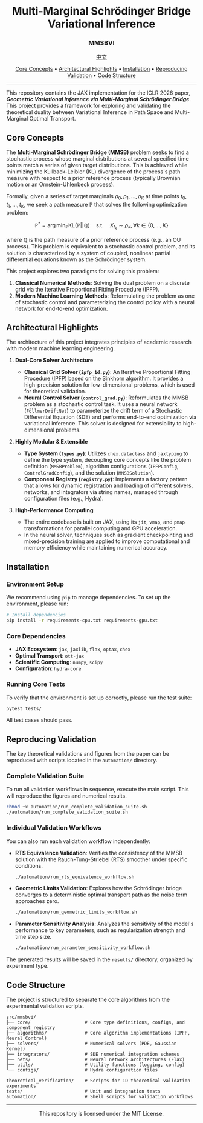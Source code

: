 <div align="center">
<h1>Multi-Marginal Schrödinger Bridge Variational Inference</h1>
<h3>MMSBVI</h3>
</div>

<p align="center">
  <a href="README_CN.md">中文</a> 


<p align="center">
  <a href="#core-concepts">Core Concepts</a> •
  <a href="#architectural-highlights">Architectural Highlights</a> •
  <a href="#installation">Installation</a> •
  <a href="#reproducing-validation">Reproducing Validation</a> •
  <a href="#code-structure">Code Structure</a>
</p>

---

This repository contains the JAX implementation for the ICLR 2026 paper, ***Geometric Variational Inference via Multi-Marginal Schrödinger Bridge***. This project provides a framework for exploring and validating the theoretical duality between Variational Inference in Path Space and Multi-Marginal Optimal Transport.

## Core Concepts

The **Multi-Marginal Schrödinger Bridge (MMSB)** problem seeks to find a stochastic process whose marginal distributions at several specified time points match a series of given target distributions. This is achieved while minimizing the Kullback-Leibler (KL) divergence of the process's path measure with respect to a prior reference process (typically Brownian motion or an Ornstein-Uhlenbeck process).

Formally, given a series of target marginals $\rho_0, \rho_1, \dots, \rho_K$ at time points $t_0, t_1, \dots, t_K$, we seek a path measure $\mathbb{P}$ that solves the following optimization problem:

$$
\mathbb{P}^* = \arg\min_{\mathbb{P}} \text{KL}(\mathbb{P} || \mathbb{Q}) \quad \text{s.t.} \quad X_{t_k} \sim \rho_k, \forall k \in \{0, \dots, K\}
$$

where $\mathbb{Q}$ is the path measure of a prior reference process (e.g., an OU process). This problem is equivalent to a stochastic control problem, and its solution is characterized by a system of coupled, nonlinear partial differential equations known as the Schrödinger system.

This project explores two paradigms for solving this problem:
1.  **Classical Numerical Methods**: Solving the dual problem on a discrete grid via the Iterative Proportional Fitting Procedure (IPFP).
2.  **Modern Machine Learning Methods**: Reformulating the problem as one of stochastic control and parameterizing the control policy with a neural network for end-to-end optimization.

## Architectural Highlights

The architecture of this project integrates principles of academic research with modern machine learning engineering.

1.  **Dual-Core Solver Architecture**
    *   **Classical Grid Solver (`ipfp_1d.py`)**: An Iterative Proportional Fitting Procedure (IPFP) based on the Sinkhorn algorithm. It provides a high-precision solution for low-dimensional problems, which is used for theoretical validation.
    *   **Neural Control Solver (`control_grad.py`)**: Reformulates the MMSB problem as a stochastic control task. It uses a neural network (`FöllmerDriftNet`) to parameterize the drift term of a Stochastic Differential Equation (SDE) and performs end-to-end optimization via variational inference. This solver is designed for extensibility to high-dimensional problems.

2.  **Highly Modular & Extensible**
    *   **Type System (`types.py`)**: Utilizes `chex.dataclass` and `jaxtyping` to define the type system, decoupling core concepts like the problem definition (`MMSBProblem`), algorithm configurations (`IPFPConfig`, `ControlGradConfig`), and the solution (`MMSBSolution`).
    *   **Component Registry (`registry.py`)**: Implements a factory pattern that allows for dynamic registration and loading of different solvers, networks, and integrators via string names, managed through configuration files (e.g., Hydra).

3.  **High-Performance Computing**
    *   The entire codebase is built on JAX, using its `jit`, `vmap`, and `pmap` transformations for parallel computing and GPU acceleration.
    *   In the neural solver, techniques such as gradient checkpointing and mixed-precision training are applied to improve computational and memory efficiency while maintaining numerical accuracy.

## Installation

### Environment Setup
We recommend using `pip` to manage dependencies. To set up the environment, please run:
```bash
# Install dependencies
pip install -r requirements-cpu.txt requirements-gpu.txt
```

### Core Dependencies
*   **JAX Ecosystem**: `jax`, `jaxlib`, `flax`, `optax`, `chex`
*   **Optimal Transport**: `ott-jax`
*   **Scientific Computing**: `numpy`, `scipy`
*   **Configuration**: `hydra-core`

### Running Core Tests
To verify that the environment is set up correctly, please run the test suite:
```bash
pytest tests/
```
All test cases should pass.

## Reproducing Validation

The key theoretical validations and figures from the paper can be reproduced with scripts located in the `automation/` directory.

### Complete Validation Suite
To run all validation workflows in sequence, execute the main script. This will reproduce the figures and numerical results.
```bash
chmod +x automation/run_complete_validation_suite.sh
./automation/run_complete_validation_suite.sh
```

### Individual Validation Workflows
You can also run each validation workflow independently:
*   **RTS Equivalence Validation**: Verifies the consistency of the MMSB solution with the Rauch-Tung-Striebel (RTS) smoother under specific conditions.
    ```bash
    ./automation/run_rts_equivalence_workflow.sh
    ```
*   **Geometric Limits Validation**: Explores how the Schrödinger bridge converges to a deterministic optimal transport path as the noise term approaches zero.
    ```bash
    ./automation/run_geometric_limits_workflow.sh
    ```
*   **Parameter Sensitivity Analysis**: Analyzes the sensitivity of the model's performance to key parameters, such as regularization strength and time step size.
    ```bash
    ./automation/run_parameter_sensitivity_workflow.sh
    ```
The generated results will be saved in the `results/` directory, organized by experiment type.

## Code Structure

The project is structured to separate the core algorithms from the experimental validation scripts.

```
src/mmsbvi/
├── core/                    # Core type definitions, configs, and component registry
├── algorithms/              # Core algorithm implementations (IPFP, Neural Control)
├── solvers/                 # Numerical solvers (PDE, Gaussian Kernel)
├── integrators/             # SDE numerical integration schemes
├── nets/                    # Neural network architectures (Flax)
├── utils/                   # Utility functions (logging, config)
└── configs/                 # Hydra configuration files

theoretical_verification/    # Scripts for 1D theoretical validation experiments
tests/                       # Unit and integration tests
automation/                  # Shell scripts for validation workflows
```

---

<div align="center">
This repository is licensed under the MIT License.
</div>